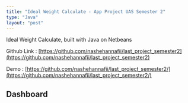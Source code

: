 ```yaml
---
title: "Ideal Weight Calculate - App Project UAS Semester 2"
type: "Java"
layout: "post"
---
```


Ideal Weight Calculate, built with Java on Netbeans

Github Link : [https://github.com/nashehannafii/last_project_semester2](https://github.com/nashehannafii/last_project_semester2)

Demo : [https://github.com/nashehannafii/last_project_semester2/](https://github.com/nashehannafii/last_project_semester2/)

## Dashboard

<!-- ![Dashboard](/assets/projects/yamin/dashboard.png) -->